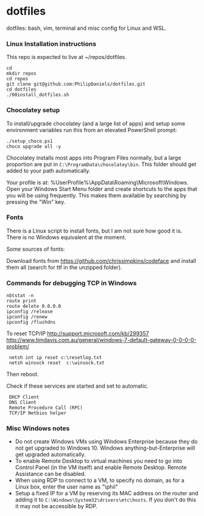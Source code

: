 # dotfiles

dotfiles: bash, vim, terminal and misc config for Linux and WSL.

### Linux Installation instructions

This repo is expected to live at ~/repos/dotfiles. 

```
cd
mkdir repos
cd repos
git clone git@github.com:PhilipDaniels/dotfiles.git
cd dotfiles
./00install_dotfiles.sh
```

### Chocolatey setup

To install/upgrade chocolatey (and a large list of apps) and setup some environment variables run
this from an elevated PowerShell prompt:

```
./setup_choco.ps1
choco upgrade all -y
```

Chocolatey installs most apps into Program Files normally, but a large proportion are put in
`C:\ProgramData\chocolatey\bin`. This folder should get added to your path automatically.

Your profile is at: %UserProfile%\AppData\Roaming\Microsoft\Windows. Open your Windows Start
Menu folder and create shortcuts to the apps that you will be using frequently. This makes them
available by searching by pressing the "Win" key.

### Fonts

There is a Linux script to install fonts, but I am not sure how good it is. There is
no Windows equivalent at the moment.

Some sources of fonts: 

Download fonts from https://github.com/chrissimpkins/codeface and install them all (search for ttf in the unzipped folder).

### Commands for debugging TCP in Windows

```
nbtstat -n
route print
route delete 0.0.0.0
ipconfig /release
ipconfig /renew
ipconfig /flushdns
```

To reset TCP/IP http://support.microsoft.com/kb/299357 http://www.timdavis.com.au/general/windows-7-default-gateway-0-0-0-0-problem/

```
 netsh int ip reset c:\resetlog.txt
 netsh winsock reset  c:\winsock.txt
``` 

Then reboot.

Check if these services are started and set to automatic.

```
 DHCP Client
 DNS Client
 Remote Procedure Call (RPC)
 TCP/IP Netbios helper
```

### Misc Windows notes

* Do not create Windows VMs using Windows Enterprise because they do not get upgraded to
  Windows 10. Windows anything-but-Enterprise will get upgraded automatically.
* To enable Remote Desktop to virtual machines you need to go into Control Panel (in the
  VM itself) and enable Remote Desktop. Remote Assistance can be disabled.
* When using RDP to connect to a VM, to specify no domain, as for a Linux box, enter the
  user name as "\phil" 
* Setup a fixed IP for a VM by reserving its MAC address on the router and adding it to
  `C:\Windows\System32\drivers\etc\hosts`. If you don't do this it may not be accessible
  by RDP.

